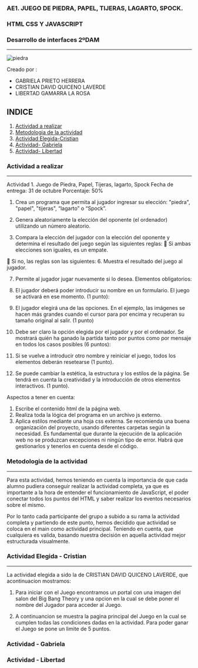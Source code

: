 
### AE1. JUEGO DE PIEDRA, PAPEL, TIJERAS, LAGARTO, SPOCK.
### HTML CSS Y JAVASCRIPT
### Desarrollo de interfaces 2ºDAM
*** 
![piedra](https://github.com/GabrielaPrietoH/AE1.Juego/assets/124418682/bf287498-e8f1-4024-9405-2a015d5880d6)

Creado por :
* GABRIELA PRIETO HERRERA
* CRISTIAN DAVID QUICENO LAVERDE
* LIBERTAD GAMARRA LA ROSA

## INDICE
1. [Actividad a realizar](#general-info)
2. [Metodologia de la actividad](#technologies)
3. [Actividad Elegida-Cristian](#technologies)
4. [Actividad- Gabriela](#technologies)
5. [Actividad- Libertad](#technologies)

### Actividad a realizar
***
Actividad 1. Juego de Piedra, Papel, Tijeras, lagarto, Spock
Fecha de entrega: 31 de octubre
Porcentaje: 50%

1. Crea un programa que permita al jugador ingresar su elección: "piedra",
"papel", "tijeras", “lagarto” o “Spock”.

3. Genera aleatoriamente la elección del oponente (el ordenador) utilizando
un número aleatorio.

4. Compara la elección del jugador con la elección del oponente y determina
el resultado del juego según las siguientes reglas:
 Si ambas elecciones son iguales, es un empate.

 Si no, las reglas son las siguientes:
6. Muestra el resultado del juego al jugador.

7. Permite al jugador jugar nuevamente si lo desea.
Elementos obligatorios:

1. El jugador deberá poder introducir su nombre en un formulario. El juego se
activará en ese momento. (1 punto):

3. El jugador elegirá una de las opciones. En el ejemplo, las imágenes se
hacen más grandes cuando el cursor para por encima y recuperan su
tamaño original al salir. (1 punto)

5. Debe ser claro la opción elegida por el jugador y por el ordenador. Se
mostrará quién ha ganado la partida tanto por puntos como por mensaje en
todos los casos posibles (6 puntos):

7. Si se vuelve a introducir otro nombre y reiniciar el juego, todos los
elementos deberán resetearse (1 punto).

9. Se puede cambiar la estética, la estructura y los estilos de la página. Se
tendrá en cuenta la creatividad y la introducción de otros elementos
interactivos. (1 punto).

Aspectos a tener en cuenta:
1. Escribe el contenido html de la página web.
2. Realiza toda la lógica del programa en un archivo js externo.
3. Aplica estilos mediante una hoja css externa.
Se recomienda una buena organización del proyecto, usando diferentes
carpetas según la necesidad.
Es fundamental que durante la ejecución de la aplicación web no se produzcan
excepciones ni ningún tipo de error. Habrá que gestionarlos y tenerlos en
cuenta desde el código.

### Metodologia de la actividad
***
Para esta actividad, hemos teniendo en cuenta la importancia de que cada alumno pudiera conseguir realizar la actividad completa, ya que es importante a la hora de entender el funcionamiento de JavaScript, el poder conectar todos los puntos del HTML y saber realizar los eventos necesarios sobre el mismo. 

Por lo tanto cada participante del grupo a subido a su rama la actividad completa y partiendo de este punto, hemos decidido que actividad se coloca en el main como actividad principal. Teniendo en cuenta, que cualquiera es valida, basando nuestra decisión en aquella actividad mejor estructurada visualmente.

### Actividad Elegida - Cristian 
***
La actividad elegida a sido la de CRISTIAN DAVID QUICENO LAVERDE, que acontinuacion mostramos:
1. Para iniciar con el Juego encontramos un portal con una imagen del salon del Big Bang Theory y una opcion en la cual se debe poner el nombre del Jugador para acceder al Juego.


2.  A continuancion se muestra la pagina principal del Juego en la cual se cumplen todas las condiciones dadas en la actividad. Para poder ganar el Juego se pone un limite de 5 puntos.
   
### Actividad - Gabriela

### Actividad - Libertad


 
